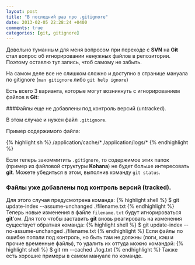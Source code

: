 ```yaml
---
layout: post
title: "В последний раз про .gitignore"
date: 2013-02-05 22:28:24 +0400
comments: true
categories: [git, gitignore]
---
```

Довольно туманным для меня вопросом при переходе с **SVN** на **Git** стал вопрос об игнорировании ненужных файлов в репозитории. Поэтому оставлю тут запись, чтоб самому не забыть.

На самом деле все не слишком сложно и доступно в странице мануала по gitignore (`man gitignore` либо `git help ignore`)

<!-- more -->

Есть всего 3 варианта, которые могут возникнуть с игнорированием файлов в **Git**:

###Файлы еще не добавлены под контроль версий (untracked).

В этом случае и нужен файл `.gitignore`.

Пример содержимого файла:
	
{% highlight sh %}
/application/cache/*
/application/logs/*
{% endhighlight %}

Если теперь закоммитить `.gitignore`, то содержимое этих папок (пример из файловой структуры **Kohana**) не будет больше интересовать **git**. Можете убедиться в этом, выполнив команду `git status`.

### Файлы уже добавлены под контроль версий (tracked).

Для этого случая предусмотрена команда:
{% highlight shell %}
	$ git update-index --assume-unchanged ./filename.txt
{% endhighlight %}
Теперь новые изменения в файле `filename.txt` будут игнорироваться **git**'ом. Для того чтобы заставить **git** вновь реагировать на изменения существует обратная команда:
{% highlight shell %}
	$ git update-index --no-assume-unchanged ./filename.txt
{% endhighlight %}
Если файлы по ошибке попали под контроль, но быть там не должны (логи, кэш и прочие временные файлы), то удалить их оттуда можно командой:
{% highlight shell %}
	$ git rm --cached ./log.txt
{% endhighlight %}
Также есть хорошие примеры в самом мануале по команде.